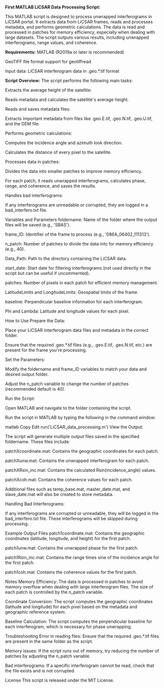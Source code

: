 **First MATLAB LiCSAR Data Processing Script:**


This MATLAB script is designed to process unwrapped interferograms in LiCSAR portal. It extracts data from LiCSAR frames, reads and processes metadata, and performs geometric calculations. The data is read and processed in patches for memory efficiency, especially when dealing with large datasets. The script outputs various results, including unwrapped interferograms, range values, and coherence.

**Requirements:**
MATLAB (R2019a or later is recommended)

GeoTIFF file format support for geotiffread

Input data: LiCSAR interferogram data in .geo.*.tif format

**Script Overview:**
The script performs the following main tasks:

Extracts the average height of the satellite:

Reads metadata and calculates the satellite's average height.

Reads and saves metadata files:

Extracts important metadata from files like .geo.E.tif, .geo.N.tif, .geo.U.tif, and the DEM file.

Performs geometric calculations:

Computes the incidence angle and azimuth look direction.

Calculates the distance of every pixel to the satellite.

Processes data in patches:

Divides the data into smaller patches to improve memory efficiency.

For each patch, it reads unwrapped interferograms, calculates phase, range, and coherence, and saves the results.

Handles bad interferograms:

If any interferograms are unreadable or corrupted, they are logged in a bad_interfero.txt file.

Variables and Parameters
foldername: Name of the folder where the output files will be saved (e.g., 'SBAS').

frame_ID: Identifier of the frame to process (e.g., '086A_06402_111313').

n_patch: Number of patches to divide the data into for memory efficiency (e.g., 40).

Data_Path: Path to the directory containing the LiCSAR data.

start_date: Start date for filtering interferograms (not used directly in the script but can be useful if uncommented).

patches: Number of pixels in each patch for efficient memory management.

LatitudeLimits and LongitudeLimits: Geospatial limits of the frame.

baseline: Perpendicular baseline information for each interferogram.

Phi and Lambda: Latitude and longitude values for each pixel.

How to Use
Prepare the Data:

Place your LiCSAR interferogram data files and metadata in the correct folder.

Ensure that the required .geo.*.tif files (e.g., .geo.E.tif, .geo.N.tif, etc.) are present for the frame you're processing.

Set the Parameters:

Modify the foldername and frame_ID variables to match your data and desired output folder.

Adjust the n_patch variable to change the number of patches (recommended default is 40).

Run the Script:

Open MATLAB and navigate to the folder containing the script.

Run the script in MATLAB by typing the following in the command window:

matlab
Copy
Edit
run('LiCSAR_data_processing.m')
View the Output:

The script will generate multiple output files saved in the specified foldername. These files include:

patchXcoordinate.mat: Contains the geographic coordinates for each patch.

patchXunw.mat: Contains the unwrapped interferogram for each patch.

patchXRsin_inc.mat: Contains the calculated Rsin(incidence_angle) values.

patchXcoh.mat: Contains the coherence values for each patch.

Additional files such as temp_base.mat, master_date.mat, and slave_date.mat will also be created to store metadata.

Handling Bad Interferograms:

If any interferograms are corrupted or unreadable, they will be logged in the bad_interfero.txt file. These interferograms will be skipped during processing.

Example Output Files
patch1coordinate.mat: Contains the geographic coordinates (latitude, longitude, and height) for the first patch.

patch1unw.mat: Contains the unwrapped phase for the first patch.

patch1Rsin_inc.mat: Contains the range times sine of the incidence angle for the first patch.

patch1coh.mat: Contains the coherence values for the first patch.

Notes
Memory Efficiency: The data is processed in patches to avoid memory overflow when dealing with large interferogram files. The size of each patch is controlled by the n_patch variable.

Coordinate Conversion: The script computes the geographic coordinates (latitude and longitude) for each pixel based on the metadata and geographic reference system.

Baseline Calculation: The script computes the perpendicular baseline for each interferogram, which is necessary for phase unwrapping.

Troubleshooting
Error in reading files: Ensure that the required .geo.*.tif files are present in the same folder as the script.

Memory issues: If the script runs out of memory, try reducing the number of patches by adjusting the n_patch variable.

Bad interferograms: If a specific interferogram cannot be read, check that the file exists and is not corrupted.

License
This script is released under the MIT License.


